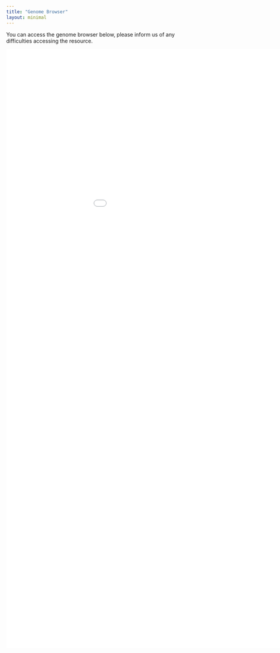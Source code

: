 ```yaml
---
title: "Genome Browser"
layout: minimal
---
```


You can access the genome browser below, please inform us of any difficulties accessing the resource. 

<iframe src="jbrowse2/index.html" style="width:800pt; height:1200pt; border:none;" title="JBrowse 2"></iframe>

